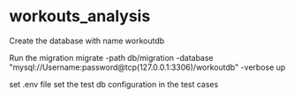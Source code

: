 # workouts_analysis

<!-- Install golang migrator -->
<!-- 
Step to follows
$ curl -L https://packagecloud.io/golang-migrate/migrate/gpgkey | apt-key add -
$ echo "deb https://packagecloud.io/golang-migrate/migrate/ubuntu/ $(lsb_release -sc) main" > /etc/apt/sources.list.d/migrate.list
$ apt-get update
$ apt-get install -y migrate 
-->
Create the database with name workoutdb

Run the migration
migrate -path db/migration -database  "mysql://Username:password@tcp(127.0.0.1:3306)/workoutdb" -verbose up

set .env file
set the test db configuration in the test cases